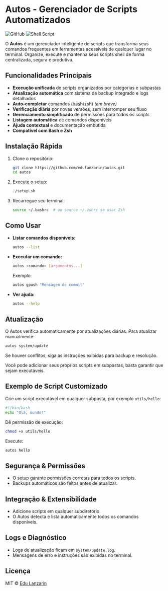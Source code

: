 # Autos - Gerenciador de Scripts Automatizados

![GitHub](https://img.shields.io/badge/license-MIT-blue)
![Shell Script](https://img.shields.io/badge/shell_script-%23121011.svg?logo=gnu-bash&logoColor=white)

O **Autos** é um gerenciador inteligente de scripts que transforma seus comandos frequentes em ferramentas acessíveis de qualquer lugar no terminal. Organize, execute e mantenha seus scripts shell de forma centralizada, segura e produtiva.

## Funcionalidades Principais

- **Execução unificada** de scripts organizados por categorias e subpastas
- **Atualização automática** com sistema de backup integrado e logs detalhados
- **Auto-completar** comandos (bash/zsh) _(em breve)_
- **Verificação diária** por novas versões, sem interromper seu fluxo
- **Gerenciamento simplificado** de permissões para todos os scripts
- **Listagem automática** de comandos disponíveis
- **Ajuda contextual** e documentação embutida
- **Compatível com Bash e Zsh**

## Instalação Rápida

1. Clone o repositório:

   ```bash
   git clone https://github.com/edulanzarin/autos.git
   cd autos
   ```

2. Execute o setup:

   ```bash
   ./setup.sh
   ```

3. Recarregue seu terminal:
   ```bash
   source ~/.bashrc  # ou source ~/.zshrc se usar Zsh
   ```

## Como Usar

- **Listar comandos disponíveis:**
  ```bash
  autos --list
  ```
- **Executar um comando:**

  ```bash
  autos <comando> [argumentos...]
  ```

  Exemplo:

  ```bash
  autos gpush "Mensagem do commit"
  ```

- **Ver ajuda:**
  ```bash
  autos --help
  ```

## Atualização

O Autos verifica automaticamente por atualizações diárias. Para atualizar manualmente:

```bash
autos system/update
```

Se houver conflitos, siga as instruções exibidas para backup e resolução.

Você pode adicionar seus próprios scripts em subpastas, basta garantir que sejam executáveis.

## Exemplo de Script Customizado

Crie um script executável em qualquer subpasta, por exemplo `utils/hello`:

```bash
#!/bin/bash
echo "Olá, mundo!"
```

Dê permissão de execução:

```bash
chmod +x utils/hello
```

Execute:

```bash
autos hello
```

## Segurança & Permissões

- O setup garante permissões corretas para todos os scripts.
- Backups automáticos são feitos antes de atualizar.

## Integração & Extensibilidade

- Adicione scripts em qualquer subdiretório.
- O Autos detecta e lista automaticamente todos os comandos disponíveis.

## Logs e Diagnóstico

- Logs de atualização ficam em `system/update.log`.
- Mensagens de erro e instruções são exibidas no terminal.

## Licença

MIT © [Edu Lanzarin](https://github.com/edulanzarin)
